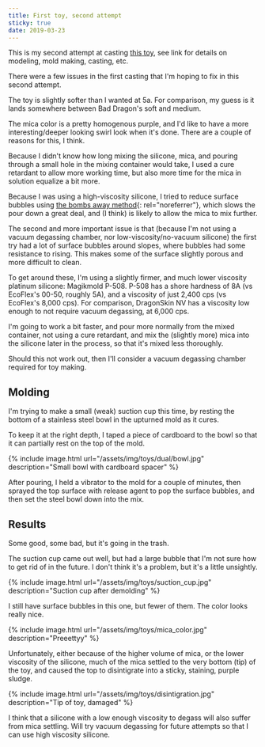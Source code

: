```yaml
---
title: First toy, second attempt
sticky: true
date: 2019-03-23
---
```


This is my second attempt at casting [this toy](/toys/first-attempt), see link for details on modeling, mold making, casting,
etc.

There were a few issues in the first casting that I'm hoping to fix in this second attempt.

The toy is slightly softer than I wanted at 5a. For comparison, my guess is it lands somewhere between Bad Dragon's
soft and medium.

The mica color is a pretty homogenous purple, and I'd like to have a more interesting/deeper looking swirl look when
it's done. There are a couple of reasons for this, I think.

Because I didn't know how long mixing the silicone, mica, and pouring through a small hole in the mixing container would take,
I used a cure retardant to allow more working time, but also more time for the mica in solution equalize a bit more.

Because I was using a high-viscosity silicone, I tried to reduce surface bubbles using [the bombs away method](https://youtu.be/WtodXHMDOP8?t=247){: rel="noreferrer"},
which slows the pour down a great deal, and (I think) is likely to allow the mica to mix further.

The second and more important issue is that (because I'm not using a vacuum degassing chamber, nor low-viscosity/no-vacuum silicone)
the first try had a lot of surface bubbles around slopes, where bubbles had some resistance to rising. This makes some of the surface
slightly porous and more difficult to clean.

To get around these, I'm using a slightly firmer, and much lower viscosity platinum silicone: Magikmold P-508.
P-508 has a shore hardness of 8A (vs EcoFlex's 00-50, roughly 5A), and a viscosity of just 2,400 cps (vs EcoFlex's 8,000 cps).
For comparison, DragonSkin NV has a viscosity low enough to not require vacuum degassing, at 6,000 cps.

I'm going to work a bit faster, and pour more normally from the mixed container, not using a cure retardant, and mix the
(slightly more) mica into the silicone later in the process, so that it's mixed less thoroughly.

Should this not work out, then I'll consider a vacuum degassing chamber required for toy making.

## Molding

I'm trying to make a small (weak) suction cup this time, by resting the bottom of a stainless steel bowl in the upturned
mold as it cures.

To keep it at the right depth, I taped a piece of cardboard to the bowl so that it can partially rest on the top of the mold.

{% include image.html url="/assets/img/toys/dual/bowl.jpg" description="Small bowl with cardboard spacer" %}

After pouring, I held a vibrator to the mold for a couple of minutes, then sprayed the top surface with release agent 
to pop the surface bubbles, and then set the steel bowl down into the mix.


## Results

Some good, some bad, but it's going in the trash.

The suction cup came out well, but had a large bubble that I'm not sure how to get rid of in the future. I don't think it's
a problem, but it's a little unsightly.

{% include image.html url="/assets/img/toys/suction_cup.jpg" description="Suction cup after demolding" %}

I still have surface bubbles in this one, but fewer of them. The color looks really nice.

{% include image.html url="/assets/img/toys/mica_color.jpg" description="Preeettyy" %} 

Unfortunately, either because of the higher volume of mica, or the lower viscosity of the silicone, much of the mica
settled to the very bottom (tip) of the toy, and caused the top to disintigrate into a sticky, staining, purple sludge.

{% include image.html url="/assets/img/toys/disintigration.jpg" description="Tip of toy, damaged" %}

I think that a silicone with a low enough viscosity to degass will also suffer from mica settling. Will try vacuum degassing
for future attempts so that I can use high viscosity silicone.

